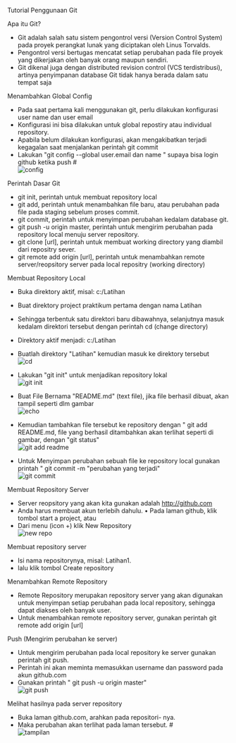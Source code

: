 Tutorial Penggunaan Git
                                                                                                                                        
Apa itu Git? 

- Git adalah salah satu sistem pengontrol versi (Version Control System) pada proyek perangkat lunak yang diciptakan oleh Linus Torvalds.
- Pengontrol versi bertugas mencatat setiap perubahan pada file proyek yang dikerjakan oleh banyak orang maupun sendiri.
- Git dikenal juga dengan distributed revision control (VCS terdistribusi), artinya penyimpanan database Git tidak hanya berada dalam satu tempat saja


Menambahkan Global Config

- Pada saat pertama kali menggunakan git, perlu dilakukan konfigurasi user name dan user email                            
- Konfigurasi ini bisa dilakukan untuk global repostiry atau individual repository.                                   
- Apabila belum dilakukan konfigurasi, akan mengakibatkan terjadi kegagalan saat menjalankan perintah git commit                    
- Lakukan "git config --global user.email dan name " supaya bisa login github ketika push #  
![config](https://user-images.githubusercontent.com/46749350/51788075-b75c4300-212e-11e9-8323-2d41c528e2c2.jpg)

Perintah Dasar Git

- git init, perintah untuk membuat repository local
- git add, perintah untuk menambahkan file baru, atau perubahan pada file pada staging sebelum proses commit.
- git commit, perintah untuk menyimpan perubahan kedalam database git.
- git push -u origin master, perintah untuk mengirim perubahan pada repository local menuju server repository.
- git clone [url], perintah untuk membuat working directory yang diambil dari repositry sever.
- git remote add origin [url], perintah untuk menambahkan remote server/reopsitory server pada local repositry (working directory)     

Membuat Repository Local

- Buka direktory aktif, misal: c:/Latihan
- Buat direktory project praktikum pertama dengan nama Latihan
- Sehingga terbentuk satu direktori baru dibawahnya, selanjutnya masuk kedalam direktori tersebut dengan perintah cd (change directory)
- Direktory aktif menjadi: c:/Latihan
- Buatlah direktory "Latihan" kemudian masuk ke direktory tersebut                                               
![cd](https://user-images.githubusercontent.com/46749350/51788097-fe4a3880-212e-11e9-88a0-f73a8a545c25.jpg)                         


- Lakukan "git init" untuk menjadikan repository lokal                                                            
![git init](https://user-images.githubusercontent.com/46749350/51788185-f2ab4180-212f-11e9-8a1e-f9e192a50229.jpg)

- Buat File Bernama "README.md" (text file), jika file berhasil dibuat, akan tampil seperti dlm gambar                              
![echo](https://user-images.githubusercontent.com/46749350/51788211-3736dd00-2130-11e9-9b29-40e2b5880ed7.jpg)

- Kemudian tambahkan file tersebut ke repository dengan " git add README.md, file yang berhasil ditambahkan akan terlihat seperti di gambar, dengan "git status"                                                           
![git add readme](https://user-images.githubusercontent.com/46749350/51788268-b1676180-2130-11e9-9213-9a648b56d6c6.jpg)

- Untuk Menyimpan perubahan sebuah file ke repository local gunakan printah " git commit -m "perubahan yang terjadi"                 
![git commit](https://user-images.githubusercontent.com/46749350/51788283-0b682700-2131-11e9-9395-8fc54405cb46.jpg)


Membuat Repository Server

- Server reopsitory yang akan kita gunakan adalah http://github.com
- Anda harus membuat akun terlebih dahulu. • Pada laman github, klik tombol start a project, atau
- Dari menu (icon +) klik New Repository                                                                             
![new repo](https://user-images.githubusercontent.com/46749350/51792503-91eb2b80-2166-11e9-83b1-8f39c8c78aea.jpg)


Membuat repository server 

- Isi nama repositorynya, misal: Latihan1.
- lalu klik tombol Create repository

Menambahkan Remote Repository 

- Remote Repository merupakan repository server yang akan digunakan untuk menyimpan setiap perubahan pada local repository, sehingga dapat diakses oleh banyak user.
- Untuk menambahkan remote repository server, gunakan perintah git remote add origin [url]

Push (Mengirim perubahan ke server) 

- Untuk mengirim perubahan pada local repository ke server gunakan perintah git push.
- Perintah ini akan meminta memasukkan username dan password pada akun github.com
- Gunakan printah " git push -u origin master"                                                                               
![git push](https://user-images.githubusercontent.com/46749350/51788309-6732b000-2131-11e9-8968-8e8644b729e7.jpg)


Melihat hasilnya pada server repository 

- Buka laman github.com, arahkan pada repositori- nya.
- Maka perubahan akan terlihat pada laman tersebut. #                                                              
![tampilan](https://user-images.githubusercontent.com/46749350/51788328-a8c35b00-2131-11e9-98ee-d13a9ffaa1f7.jpg)
